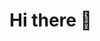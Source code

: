 # Hi there 👋
<img align="center" src="https://github.com/Who-is-Tiny/Who-is-Tiny/assets/137112232/fa81b8dd-dfe6-444a-8142-86d5ee83cc45" class="img-responsive" alt=""> </div>
